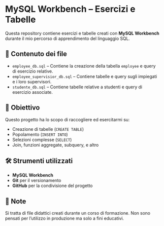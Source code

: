 # MySQL Workbench – Esercizi e Tabelle

Questa repository contiene esercizi e tabelle creati con **MySQL Workbench** durante il mio percorso di apprendimento del linguaggio SQL.

## 📁 Contenuto dei file

- `employee_db.sql` – Contiene la creazione della tabella `employee` e query di esercizio relative.
- `employee_supervisior_db.sql` – Contiene tabelle e query sugli impiegati e i loro supervisori.
- `studente_db.sql` – Contiene tabelle relative a studenti e query di esercizio associate.

## 🎯 Obiettivo

Questo progetto ha lo scopo di raccogliere ed esercitarmi su:

- Creazione di tabelle (`CREATE TABLE`)
- Popolamento (`INSERT INTO`)
- Selezioni complesse (`SELECT`)
- Join, funzioni aggregate, subquery, e altro

## 🛠 Strumenti utilizzati

- **MySQL Workbench**
- **Git** per il versionamento
- **GitHub** per la condivisione del progetto

## 📌 Note

Si tratta di file didattici creati durante un corso di formazione. Non sono pensati per l’utilizzo in produzione ma solo a fini educativi.

